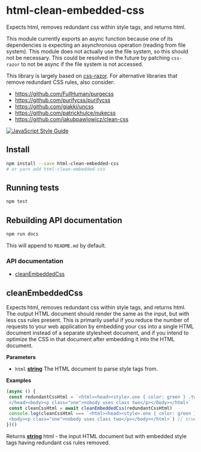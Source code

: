 # html-clean-embedded-css

Expects html, removes redundant css within style tags, and returns html.

This module currently exports an async function because one of its dependencies is expecting an asynchronous operation (reading from file system). This module does not actually use the file system, so this should not be necessary. This could be resolved in the future by patching `css-razor` to not be async if the file system is not accessed.

This library is largely based on [css-razor](https://github.com/tscanlin/css-razor). For alternative libraries that remove redundant CSS rules, also consider:
- https://github.com/FullHuman/purgecss
- https://github.com/purifycss/purifycss
- https://github.com/giakki/uncss
- https://github.com/patrickhulce/nukecss
- https://github.com/jakubpawlowicz/clean-css

[![JavaScript Style Guide](https://cdn.rawgit.com/standard/standard/master/badge.svg)](https://github.com/standard/standard)

## Install

```bash
npm install --save html-clean-embedded-css
# or yarn add html-clean-embedded-css
```

## Running tests

```bash
npm test
```

## Rebuilding API documentation

```bash
npm run docs
```

This will append to `README.md` by default.

<!-- Generated by documentation.js. Update this documentation by updating the source code. -->

### API documentation

-   [cleanEmbeddedCss](#cleanembeddedcss)

## cleanEmbeddedCss

Expects html, removes redundant css within style tags, and returns html. The output HTML
document should render the same as the input, but with less css rules present.
This is primarily useful if you reduce the number of requests to your web application by
embedding your css into a single HTML document instead of a separate stylesheet document,
and if you intend to optimize the CSS in that document after embedding it into the HTML document.

**Parameters**

-   `html` **[string](https://developer.mozilla.org/en-US/docs/Web/JavaScript/Reference/Global_Objects/String)** The HTML document to parse style tags from.

**Examples**

```javascript
(async () {
 const redundantCssHtml = `<html><head><style>.one { color: green } .two { color: red }</style>
 </head><body><p class="one">nobody uses class two</p></body></html>`
 const cleanCssHtml = await cleanEmbeddedCss(redundantCssHtml)
 console.log(cleanCssHtml === `<html><head><style>.one { color: green }</style></head>
 <body><p class="one">nobody uses class two</p></body></html>`) // true
})()
```

Returns **[string](https://developer.mozilla.org/en-US/docs/Web/JavaScript/Reference/Global_Objects/String)** html - the input HTML document but with embedded style tags having
redundant css rules removed.
